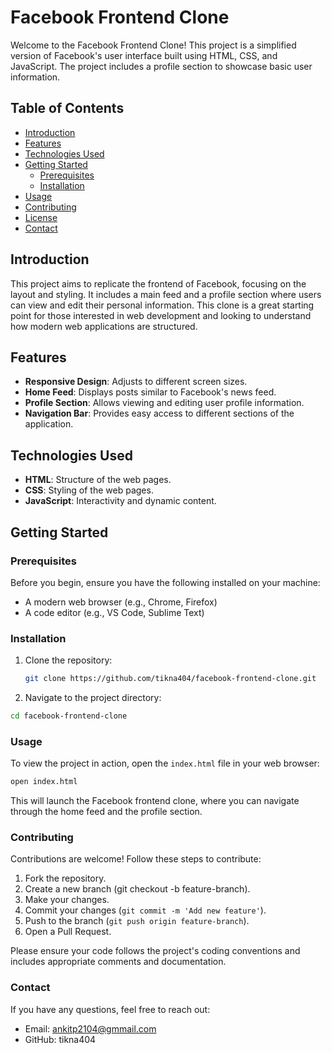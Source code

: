 # Facebook Frontend Clone

Welcome to the Facebook Frontend Clone! This project is a simplified version of Facebook's user interface built using HTML, CSS, and JavaScript. The project includes a profile section to showcase basic user information.

## Table of Contents

- [Introduction](#introduction)
- [Features](#features)
- [Technologies Used](#technologies-used)
- [Getting Started](#getting-started)
  - [Prerequisites](#prerequisites)
  - [Installation](#installation)
- [Usage](#usage)
- [Contributing](#contributing)
- [License](#license)
- [Contact](#contact)

## Introduction

This project aims to replicate the frontend of Facebook, focusing on the layout and styling. It includes a main feed and a profile section where users can view and edit their personal information. This clone is a great starting point for those interested in web development and looking to understand how modern web applications are structured.

## Features

- **Responsive Design**: Adjusts to different screen sizes.
- **Home Feed**: Displays posts similar to Facebook's news feed.
- **Profile Section**: Allows viewing and editing user profile information.
- **Navigation Bar**: Provides easy access to different sections of the application.

## Technologies Used

- **HTML**: Structure of the web pages.
- **CSS**: Styling of the web pages.
- **JavaScript**: Interactivity and dynamic content.

## Getting Started

### Prerequisites

Before you begin, ensure you have the following installed on your machine:

- A modern web browser (e.g., Chrome, Firefox)
- A code editor (e.g., VS Code, Sublime Text)

### Installation

1. Clone the repository:
   ```bash
   git clone https://github.com/tikna404/facebook-frontend-clone.git

2. Navigate to the project directory:
```bash
cd facebook-frontend-clone
```
 ### Usage
 To view the project in action, open the `index.html` file in your web browser:
 ```bash
 open index.html
 ```
 This will launch the Facebook frontend clone, where you can navigate through the home feed and the profile section.

### Contributing
Contributions are welcome! Follow these steps to contribute:

1. Fork the repository.
2. Create a new branch (git checkout -b feature-branch).
3. Make your changes.
4. Commit your changes (`git commit -m 'Add new feature'`).
5. Push to the branch (`git push origin feature-branch`).
6. Open a Pull Request.

Please ensure your code follows the project's coding conventions and includes appropriate comments and documentation.

### Contact
If you have any questions, feel free to reach out:
* Email: ankitp2104@gmmail.com
* GitHub: tikna404 

